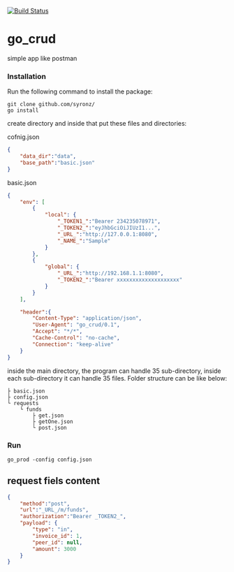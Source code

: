 [![Build Status](https://api.travis-ci.org/syronz/go_crud.svg?branch=master)](http://travis-ci.org/syronz/go_crud)

# go_crud
simple app like postman

### Installation

Run the following command to install the package:

```
git clone github.com/syronz/
go install
```

create directory and inside that put these files and directories:

cofnig.json
```json
{
	"data_dir":"data",
	"base_path":"basic.json"
}
```

basic.json
```json
{
	"env": [
		{
			"local": {
				"_TOKEN1_":"Bearer 234235078971",
				"_TOKEN2_":"eyJhbGciOiJIUzI1...",
				"_URL_":"http://127.0.0.1:8080",
				"_NAME_":"Sample"
			}
		},
		{
			"global": {
				"_URL_":"http://192.168.1.1:8080",
				"_TOKEN2_":"Bearer xxxxxxxxxxxxxxxxxxxx"
			}
		}
	],

	"header":{
		"Content-Type": "application/json",
		"User-Agent": "go_crud/0.1",
		"Accept": "*/*",
		"Cache-Control": "no-cache",
		"Connection": "keep-alive"
	}
}
```

inside the main directory, the program can handle 35 sub-directory, inside each sub-directory it can handle 35 files. Folder structure can be like below:

	├ basic.json
	├ config.json
	└ requests
		└ funds
			├ get.json
			├ getOne.json
			└ post.json

### Run
```shell
go_prod -config config.json
```

## request fiels content

```json
{
	"method":"post",
	"url":"_URL_/m/funds",
	"authorization":"Bearer _TOKEN2_",
	"payload": {
		"type": "in",
		"invoice_id": 1,
		"peer_id": null,
		"amount": 3000
	}
}
```
